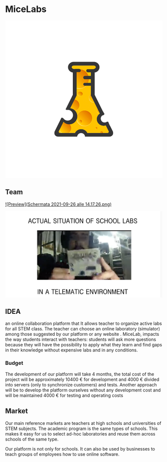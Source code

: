 # MiceLabs


![Demo](logo_MiceLab.png) 
## Team


[![Preview](Schermata 2021-09-26 alle 14.17.26.png)](https://youtu.be/jOIGVIbiFHw)

[![Preview](preview.png)](https://www.youtube.com/watch?v=cRrocfKunXg)

## IDEA

an online collaboration platform that It allows teacher to organize active labs for all STEM class. The teacher can choose an online laboratory (simulator) among those suggested by our platform or any website .
MiceLab, impacts the way students interact with teachers: students will ask more questions because they will have the possibility to apply what they learn and find gaps in their knowledge without expensive labs and in any conditions.

### Budget

The development of our platform will take 4 months, the total cost of the project will be approximately 10400 € for development and 4000 € divided into servers (only to synchronize customers) and tests.
Another approach will be to develop the platform ourselves without any development cost and will be maintained 4000 € for testing and operating costs

## Market

Our main reference markets are teachers at high schools and universities of STEM subjects. The academic program is the same types of schools. This makes it easy for us to select ad-hoc laboratories and reuse them across schools of the same type.

Our platform is not only for schools. It can also be used by businesses to teach groups of employees how to use online software.
